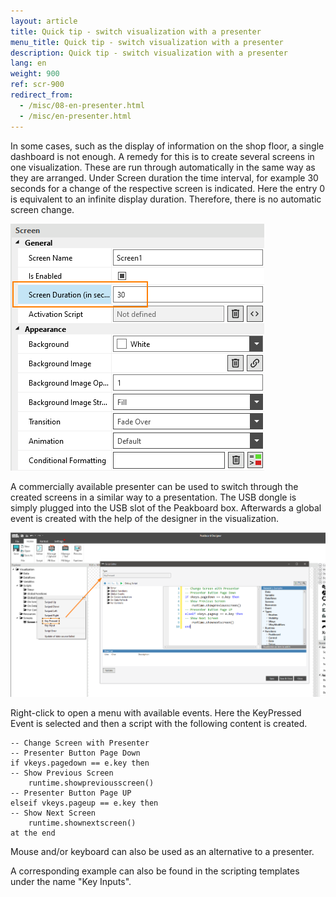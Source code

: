 ```yaml
---
layout: article
title: Quick tip - switch visualization with a presenter
menu_title: Quick tip - switch visualization with a presenter
description: Quick tip - switch visualization with a presenter
lang: en
weight: 900
ref: scr-900
redirect_from:
  - /misc/08-en-presenter.html
  - /misc/en-presenter.html
---
```


In some cases, such as the display of information on the shop floor, a single dashboard is not enough.
A remedy for this is to create several screens in one visualization.
These are run through automatically in the same way as they are arranged. Under Screen duration the time interval, for example 30 seconds for a change of the respective screen is indicated.
Here the entry 0 is equivalent to an infinite display duration. Therefore, there is no automatic screen change.

![Screen duration](/assets/images/misc/Presenter/screenduration.png)

A commercially available presenter can be used to switch through the created screens in a similar way to a presentation. The USB dongle is simply plugged into the USB slot of the Peakboard box.
Afterwards a global event is created with the help of the designer in the visualization.

![script selection](/assets/images/misc/Presenter/img2.png)

Right-click to open a menu with available events. Here the KeyPressed Event is selected and then a script with the following content is created.


```
-- Change Screen with Presenter
-- Presenter Button Page Down
if vkeys.pagedown == e.key then
-- Show Previous Screen
	runtime.showpreviousscreen()
-- Presenter Button Page UP
elseif vkeys.pageup == e.key then
-- Show Next Screen
	runtime.shownextscreen()
at the end
```

Mouse and/or keyboard can also be used as an alternative to a presenter.

A corresponding example can also be found in the scripting templates under the name "Key Inputs".
